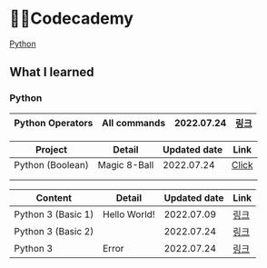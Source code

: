 # 🧑‍💻Codecademy

[Python](#python)



## What I learned



### Python

| Python Operators | All commands | 2022.07.24 | [링크](./Python/python_operator.md) |
| ---------------- | ------------ | ---------- | ----------------------------------- |



| Project          | Detail       | Updated date | Link                                    |
| ---------------- | ------------ | ------------ | --------------------------------------- |
| Python (Boolean) | Magic 8-Ball | 2022.07.24   | [Click](./Python/python_pjt_boolean.md) |
|                  |              |              |                                         |
|                  |              |              |                                         |



| Content            | Detail       | Updated date | Link                             |
| ------------------ | ------------ | ------------ | -------------------------------- |
| Python 3 (Basic 1) | Hello World! | 2022.07.09   | [링크](./Python/python.md)       |
| Python 3 (Basic 2) |              | 2022.07.24   | [링크](./Python/python1.md)      |
| Python 3           | Error        | 2022.07.24   | [링크](./Python/python_error.md) |




